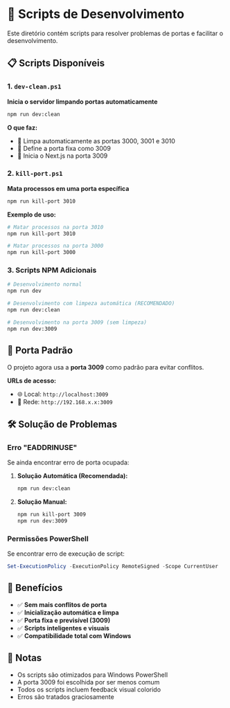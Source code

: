 # 🚀 Scripts de Desenvolvimento

Este diretório contém scripts para resolver problemas de portas e facilitar o desenvolvimento.

## 📋 Scripts Disponíveis

### 1. `dev-clean.ps1`
**Inicia o servidor limpando portas automaticamente**

```bash
npm run dev:clean
```

**O que faz:**
- 🧹 Limpa automaticamente as portas 3000, 3001 e 3010
- 🎯 Define a porta fixa como 3009
- 🚀 Inicia o Next.js na porta 3009

### 2. `kill-port.ps1`
**Mata processos em uma porta específica**

```bash
npm run kill-port 3010
```

**Exemplo de uso:**
```bash
# Matar processos na porta 3010
npm run kill-port 3010

# Matar processos na porta 3000
npm run kill-port 3000
```

### 3. Scripts NPM Adicionais

```bash
# Desenvolvimento normal
npm run dev

# Desenvolvimento com limpeza automática (RECOMENDADO)
npm run dev:clean

# Desenvolvimento na porta 3009 (sem limpeza)
npm run dev:3009
```

## 🎯 Porta Padrão

O projeto agora usa a **porta 3009** como padrão para evitar conflitos.

**URLs de acesso:**
- 🌐 Local: `http://localhost:3009`
- 🔗 Rede: `http://192.168.x.x:3009`

## 🛠️ Solução de Problemas

### Erro "EADDRINUSE"
Se ainda encontrar erro de porta ocupada:

1. **Solução Automática (Recomendada):**
   ```bash
   npm run dev:clean
   ```

2. **Solução Manual:**
   ```bash
   npm run kill-port 3009
   npm run dev:3009
   ```

### Permissões PowerShell
Se encontrar erro de execução de script:

```powershell
Set-ExecutionPolicy -ExecutionPolicy RemoteSigned -Scope CurrentUser
```

## 🎉 Benefícios

- ✅ **Sem mais conflitos de porta**
- ✅ **Inicialização automática e limpa**
- ✅ **Porta fixa e previsível (3009)**
- ✅ **Scripts inteligentes e visuais**
- ✅ **Compatibilidade total com Windows**

## 📝 Notas

- Os scripts são otimizados para Windows PowerShell
- A porta 3009 foi escolhida por ser menos comum
- Todos os scripts incluem feedback visual colorido
- Erros são tratados graciosamente 